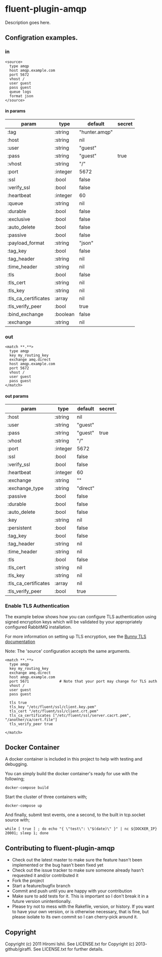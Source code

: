 # fluent-plugin-amqp

Description goes here.

## Configration examples.


### in

```
<source>
  type amqp
  host amqp.example.com
  port 5672
  vhost /
  user guest
  pass guest
  queue logs
  format json
</source>
```

#### in params

|param|type|default|secret|
|----|----|----|---|
|:tag|:string|"hunter.amqp"| |
|:host|:string|nil| |
|:user|:string|"guest"| |
|:pass|:string|"guest"|true|
|:vhost|:string|"/"| |
|:port|:integer|5672| |
|:ssl|:bool|false| |
|:verify_ssl|:bool|false| |
|:heartbeat|:integer|60| |
|:queue|:string|nil| |
|:durable|:bool|false| |
|:exclusive|:bool|false| |
|:auto_delete|:bool|false| |
|:passive|:bool|false| |
|:payload_format|:string|"json"| |
|:tag_key|:bool|false| | |
|:tag_header|:string|nil| |
|:time_header|:string|nil| |
|:tls|:bool|false| |
|:tls_cert|:string|nil| |
|:tls_key|:string|nil| |
|:tls_ca_certificates|:array|nil| |
|:tls_verify_peer|:bool|true| |
|:bind_exchange|:boolean|false| |
|:exchange|:string|nil| |





### out

```
<match **.**>
  type amqp
  key my_routing_key
  exchange amq.direct
  host amqp.example.com
  port 5672
  vhost /
  user guest
  pass guest
</match>
```

#### out params

|param|type|default|secret|
|----|----|----|----|
|:host|:string|nil| |
|:user|:string|"guest"| |
|:pass|:string|"guest"|true|
|:vhost|:string|"/"| |
|:port|:integer|5672| |
|:ssl|:bool|false| |
|:verify_ssl|:bool|false| |
|:heartbeat|:integer|60| |
|:exchange|:string|""| |
|:exchange_type|:string|"direct"| |
|:passive|:bool|false| |
|:durable|:bool|false| |
|:auto_delete|:bool|false| |
|:key|:string|nil| |
|:persistent|:bool|false| |
|:tag_key|:bool|false| |
|:tag_header|:string|nil| |
|:time_header|:string|nil| |
|:tls|:bool|false| |
|:tls_cert|:string|nil| |
|:tls_key|:string|nil| |
|:tls_ca_certificates|:array|nil| |
|:tls_verify_peer|:bool|true| |

### Enable TLS Authentication

The example below shows how you can configure TLS authentication using signed encryption keys
which will be validated by your appropriately configured RabbitMQ installation.

For more information on setting up TLS encryption, see the [Bunny TLS documentation](http://rubybunny.info/articles/tls.html)

Note: The 'source' configuration accepts the same arguments.

```
<match **.**>
  type amqp
  key my_routing_key
  exchange amq.direct
  host amqp.example.com
  port 5671              # Note that your port may change for TLS auth
  vhost /
  user guest
  pass guest

  tls true
  tls_key "/etc/fluent/ssl/client.key.pem"
  tls_cert "/etc/fluent/ssl/client.crt.pem"
  tls_ca_certificates ["/etc/fluent/ssl/server.cacrt.pem", "/another/ca/cert.file"]
  tls_verify_peer true

</match>
```

## Docker Container

A docker container is included in this project to help with testing and debugging.

You can simply build the docker container's ready for use with the following;
```
docker-compose build
```

Start the cluster of three containers with;
```
docker-compose up
```

And finally, submit test events, one a second, to the built in tcp.socket source
with;

```
while [ true ] ; do echo "{ \"test\": \"$(date)\" }" | nc ${DOCKER_IP} 20001; sleep 1; done
```

## Contributing to fluent-plugin-amqp

- Check out the latest master to make sure the feature hasn't been implemented or the bug hasn't been fixed yet
- Check out the issue tracker to make sure someone already hasn't requested it and/or contributed it
- Fork the project
- Start a feature/bugfix branch
- Commit and push until you are happy with your contribution
- Make sure to add tests for it. This is important so I don't break it in a future version unintentionally.
- Please try not to mess with the Rakefile, version, or history. If you want to have your own version, or is otherwise necessary, that is fine, but please isolate to its own commit so I can cherry-pick around it.

## Copyright

Copyright (c) 2011 Hiromi Ishii. See LICENSE.txt for
Copyright (c) 2013- github/giraffi. See LICENSE.txt for
further details.
